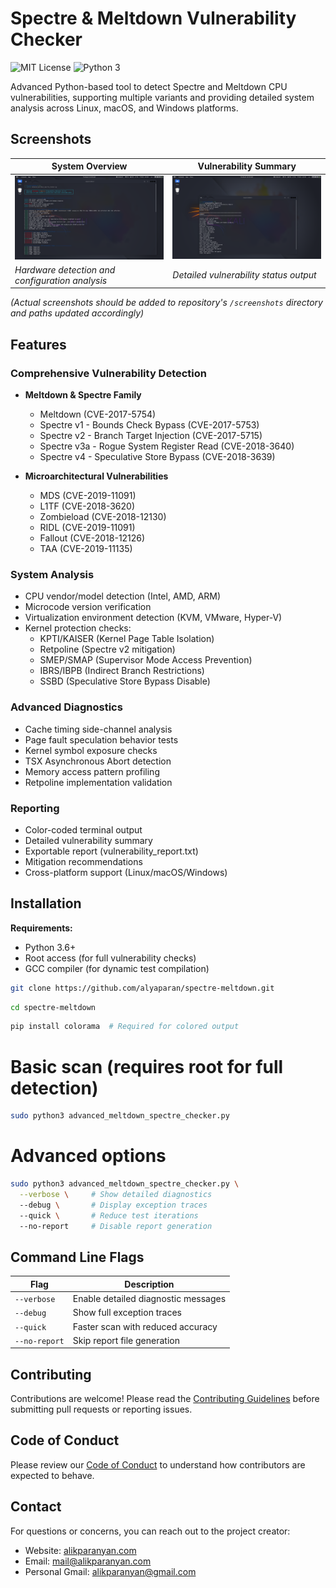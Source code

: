 # Spectre & Meltdown Vulnerability Checker

![MIT License](https://img.shields.io/badge/License-MIT-green.svg) 
![Python 3](https://img.shields.io/badge/Python-3.6%2B-blue.svg)

Advanced Python-based tool to detect Spectre and Meltdown CPU vulnerabilities, supporting multiple variants and providing detailed system analysis across Linux, macOS, and Windows platforms.

## Screenshots

| System Overview | Vulnerability Summary |
|-----------------|-----------------------|
| ![System Check](screenshots/system-check.png) | ![Vulnerability Results](screenshots/vuln-results.png) |
| *Hardware detection and configuration analysis* | *Detailed vulnerability status output* |

*(Actual screenshots should be added to repository's `/screenshots` directory and paths updated accordingly)*

## Features

### Comprehensive Vulnerability Detection
- **Meltdown & Spectre Family**
  - Meltdown (CVE-2017-5754)
  - Spectre v1 - Bounds Check Bypass (CVE-2017-5753)
  - Spectre v2 - Branch Target Injection (CVE-2017-5715)
  - Spectre v3a - Rogue System Register Read (CVE-2018-3640)
  - Spectre v4 - Speculative Store Bypass (CVE-2018-3639)

- **Microarchitectural Vulnerabilities**
  - MDS (CVE-2019-11091)
  - L1TF (CVE-2018-3620)
  - Zombieload (CVE-2018-12130)
  - RIDL (CVE-2019-11091)
  - Fallout (CVE-2018-12126)
  - TAA (CVE-2019-11135)

### System Analysis
- CPU vendor/model detection (Intel, AMD, ARM)
- Microcode version verification
- Virtualization environment detection (KVM, VMware, Hyper-V)
- Kernel protection checks:
  - KPTI/KAISER (Kernel Page Table Isolation)
  - Retpoline (Spectre v2 mitigation)
  - SMEP/SMAP (Supervisor Mode Access Prevention)
  - IBRS/IBPB (Indirect Branch Restrictions)
  - SSBD (Speculative Store Bypass Disable)

### Advanced Diagnostics
- Cache timing side-channel analysis
- Page fault speculation behavior tests
- Kernel symbol exposure checks
- TSX Asynchronous Abort detection
- Memory access pattern profiling
- Retpoline implementation validation

### Reporting
- Color-coded terminal output
- Detailed vulnerability summary
- Exportable report (vulnerability_report.txt)
- Mitigation recommendations
- Cross-platform support (Linux/macOS/Windows)

## Installation

**Requirements:**
- Python 3.6+
- Root access (for full vulnerability checks)
- GCC compiler (for dynamic test compilation)

```bash
git clone https://github.com/alyaparan/spectre-meltdown.git
```
```bash
cd spectre-meltdown
```
```bash
pip install colorama  # Required for colored output
```
# Basic scan (requires root for full detection)
```bash
sudo python3 advanced_meltdown_spectre_checker.py
```

# Advanced options
```bash
sudo python3 advanced_meltdown_spectre_checker.py \
  --verbose \     # Show detailed diagnostics
  --debug \       # Display exception traces
  --quick \       # Reduce test iterations
  --no-report     # Disable report generation
```

## Command Line Flags

| Flag          | Description                          |
|---------------|--------------------------------------|
| `--verbose`   | Enable detailed diagnostic messages  |
| `--debug`     | Show full exception traces           |
| `--quick`     | Faster scan with reduced accuracy    |
| `--no-report` | Skip report file generation          |


## Contributing

Contributions are welcome! Please read the [Contributing Guidelines](CONTRIBUTING.md) before submitting pull requests or reporting issues.

## Code of Conduct

Please review our [Code of Conduct](CODE_OF_CONDUCT.md) to understand how contributors are expected to behave.

## Contact

For questions or concerns, you can reach out to the project creator:

- Website: [alikparanyan.com](http://alikparanyan.com)
- Email: [mail@alikparanyan.com](mailto:mail@alikparanyan.com)
- Personal Gmail: [alikparanyan@gmail.com](mailto:alikparanyan@gmail.com)
